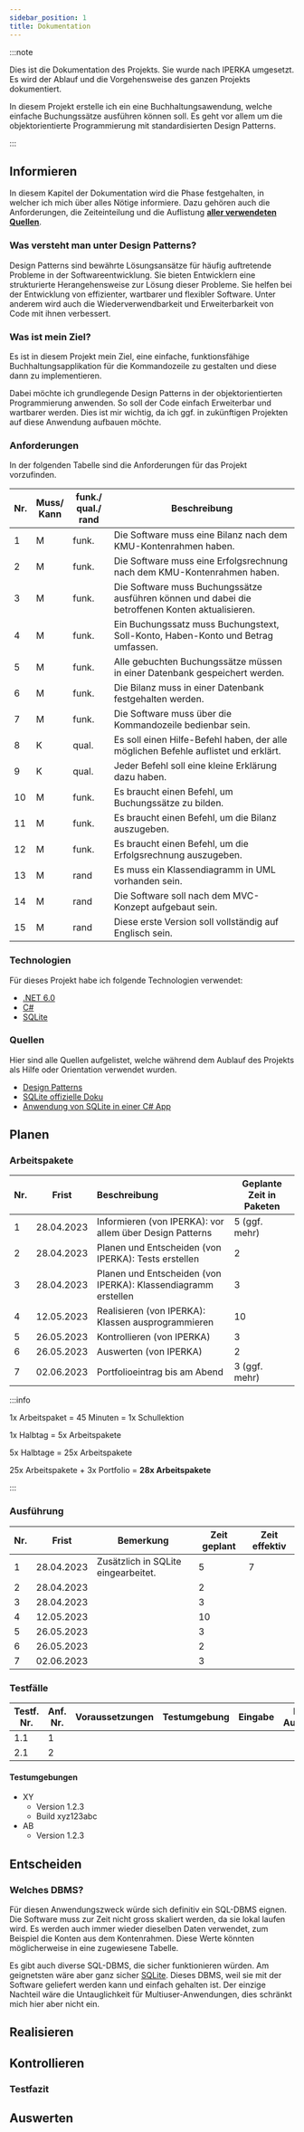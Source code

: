 ```yaml
---
sidebar_position: 1
title: Dokumentation
---
```

:::note

Dies ist die Dokumentation des Projekts. Sie wurde nach IPERKA umgesetzt. Es wird der Ablauf und die Vorgehensweise des ganzen Projekts dokumentiert.

In diesem Projekt erstelle ich ein eine Buchhaltungsawendung, welche einfache Buchungssätze ausführen können soll. Es geht vor allem um die objektorientierte Programmierung mit standardisierten Design Patterns.

:::

## Informieren

In diesem Kapitel der Dokumentation wird die Phase festgehalten, in welcher ich mich über alles Nötige informiere. Dazu gehören auch die Anforderungen, die Zeiteinteilung und die Auflistung [**aller verwendeten Quellen**](#quellen).

### Was versteht man unter Design Patterns?

Design Patterns sind bewährte Lösungsansätze für häufig auftretende Probleme in der Softwareentwicklung. Sie bieten Entwicklern eine strukturierte Herangehensweise zur Lösung dieser Probleme. Sie helfen bei der Entwicklung von effizienter, wartbarer und flexibler Software. Unter anderem wird auch die Wiederverwendbarkeit und Erweiterbarkeit von Code mit ihnen verbessert.

### Was ist mein Ziel?

Es ist in diesem Projekt mein Ziel, eine einfache, funktionsfähige Buchhaltungsapplikation für die Kommandozeile zu gestalten und diese dann zu implementieren.

Dabei möchte ich grundlegende Design Patterns in der objektorientierten Programmierung anwenden. So soll der Code einfach Erweiterbar und wartbarer werden. Dies ist mir wichtig, da ich ggf. in zukünftigen Projekten auf diese Anwendung aufbauen möchte.

### Anforderungen

In der folgenden Tabelle sind die Anforderungen für das Projekt vorzufinden.


| Nr. | Muss/<br />Kann | funk./<br />qual./ rand | Beschreibung                                                                                        |
| ----- | ----------------- | ------------------------- | ----------------------------------------------------------------------------------------------------- |
| 1   | M               | funk.                   | Die Software muss eine Bilanz nach dem KMU-Kontenrahmen haben.                                      |
| 2   | M               | funk.                   | Die Software muss eine Erfolgsrechnung nach dem KMU-Kontenrahmen haben.                             |
| 3   | M               | funk.                   | Die Software muss Buchungssätze ausführen können und dabei die betroffenen Konten aktualisieren. |
| 4   | M               | funk.                   | Ein Buchungssatz muss Buchungstext, Soll-Konto, Haben-Konto und Betrag umfassen.                    |
| 5   | M               | funk.                   | Alle gebuchten Buchungssätze müssen in einer Datenbank gespeichert werden.                        |
| 6   | M               | funk.                   | Die Bilanz muss in einer Datenbank festgehalten werden.                                             |
| 7   | M               | funk.                   | Die Software muss über die Kommandozeile bedienbar sein.                                           |
| 8   | K               | qual.                   | Es soll einen Hilfe-Befehl haben, der alle möglichen Befehle auflistet und erklärt.               |
| 9   | K               | qual.                   | Jeder Befehl soll eine kleine Erklärung dazu haben.                                                |
| 10  | M               | funk.                   | Es braucht einen Befehl, um Buchungssätze zu bilden.                                               |
| 11  | M               | funk.                   | Es braucht einen Befehl, um die Bilanz auszugeben.                                                  |
| 12  | M               | funk.                   | Es braucht einen Befehl, um die Erfolgsrechnung auszugeben.                                         |
| 13  | M               | rand                    | Es muss ein Klassendiagramm in UML vorhanden sein.                                                  |
| 14  | M               | rand                    | Die Software soll nach dem MVC-Konzept aufgebaut sein.                                              |
| 15  | M               | rand                    | Diese erste Version soll vollständig auf Englisch sein.                                            |

### Technologien

Für dieses Projekt habe ich folgende Technologien verwendet:

- [.NET 6.0](https://dotnet.microsoft.com/en-us/download/dotnet/6.0)
- [C#](https://de.wikipedia.org/wiki/C-Sharp)
- [SQLite](https://sqlite.org/index.html)

### Quellen

Hier sind alle Quellen aufgelistet, welche während dem Aublauf des Projekts als Hilfe oder Orientation verwendet wurden.

- [Design Patterns](https://refactoring.guru/design-patterns)
- [SQLite offizielle Doku](https://sqlite.org/docs.html)
- [Anwendung von SQLite in einer C# App](https://www.codeguru.com/dotnet/using-sqlite-in-a-c-application/)

## Planen

### Arbeitspakete


| Nr. | Frist      | Beschreibung                                                   | Geplante Zeit in Paketen |
| ----- | ------------ | :--------------------------------------------------------------- | -------------------------- |
| 1   | 28.04.2023 | Informieren (von IPERKA): vor allem über Design Patterns      | 5 (ggf. mehr)            |
| 2   | 28.04.2023 | Planen und Entscheiden (von IPERKA): Tests erstellen           | 2                        |
| 3   | 28.04.2023 | Planen und Entscheiden (von IPERKA): Klassendiagramm erstellen | 3                        |
| 4   | 12.05.2023 | Realisieren (von IPERKA): Klassen ausprogrammieren             | 10                       |
| 5   | 26.05.2023 | Kontrollieren (von IPERKA)                                     | 3                        |
| 6   | 26.05.2023 | Auswerten (von IPERKA)                                         | 2                        |
| 7   | 02.06.2023 | Portfolioeintrag bis am Abend                                  | 3 (ggf. mehr)            |

:::info

1x Arbeitspaket = 45 Minuten = 1x Schullektion

1x Halbtag = 5x Arbeitspakete

5x Halbtage = 25x Arbeitspakete

25x Arbeitspakete + 3x Portfolio = **28x Arbeitspakete**

:::

### Ausführung


| Nr. | Frist      | Bemerkung                            | Zeit geplant | Zeit effektiv |
| ----- | ------------ | -------------------------------------- | -------------- | --------------- |
| 1   | 28.04.2023 | Zusätzlich in SQLite eingearbeitet. | 5            | 7             |
| 2   | 28.04.2023 |                                      | 2            |               |
| 3   | 28.04.2023 |                                      | 3            |               |
| 4   | 12.05.2023 |                                      | 10           |               |
| 5   | 26.05.2023 |                                      | 3            |               |
| 6   | 26.05.2023 |                                      | 2            |               |
| 7   | 02.06.2023 |                                      | 3            |               |

### Testfälle


| Testf.<br />Nr. | Anf.<br />Nr. | Voraussetzungen | Testumgebung | Eingabe | Erw. Ausgabe |
| ----------------- | --------------- | ----------------- | -------------- | --------- | -------------- |
| 1.1             | 1             |                 |              |         |              |
| 2.1             | 2             |                 |              |         |              |

#### Testumgebungen

* XY
  * Version 1.2.3
  * Build xyz123abc
* AB
  * Version 1.2.3

## Entscheiden

### Welches DBMS?

Für diesen Anwendungszweck würde sich definitiv ein SQL-DBMS eignen.
Die Software muss zur Zeit nicht gross skaliert werden, da sie lokal laufen wird. Es werden auch immer wieder dieselben Daten verwendet, zum Beispiel die Konten aus dem Kontenrahmen. Diese Werte könnten möglicherweise in eine zugewiesene Tabelle.

Es gibt auch diverse SQL-DBMS, die sicher funktionieren würden. Am geignetsten wäre aber ganz sicher [SQLite](https://sqlite.org/index.html). Dieses DBMS, weil sie mit der Software geliefert werden kann und einfach gehalten ist. Der einzige Nachteil wäre die Untauglichkeit für Multiuser-Anwendungen, dies schränkt mich hier aber nicht ein.

## Realisieren

## Kontrollieren

### Testfazit

## Auswerten

